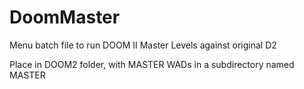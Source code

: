 # DoomMaster
Menu batch file to run DOOM II Master Levels against original D2

Place in DOOM2 folder, with MASTER WADs in a subdirectory named MASTER
